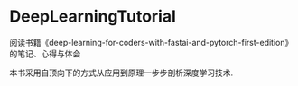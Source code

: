 # DeepLearningTutorial
阅读书籍《deep-learning-for-coders-with-fastai-and-pytorch-first-edition》的笔记、心得与体会

本书采用自顶向下的方式从应用到原理一步步剖析深度学习技术.
